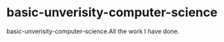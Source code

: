 basic-unverisity-computer-science
=================================

basic-unverisity-computer-science.All the work I have done.